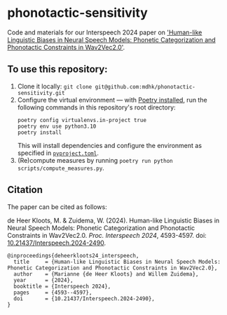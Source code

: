 # phonotactic-sensitivity

Code and materials for our Interspeech 2024 paper on ['Human-like Linguistic Biases in Neural Speech Models: Phonetic Categorization and Phonotactic Constraints in Wav2Vec2.0'](https://doi.org/10.21437/Interspeech.2024-2490).

## To use this repository:
1. Clone it locally:
   `git clone git@github.com:mdhk/phonotactic-sensitivity.git`
2. Configure the virtual environment — with [Poetry installed](https://python-poetry.org/docs/#installing-with-the-official-installer), run the following commands in this repository's root directory:
    ```
    poetry config virtualenvs.in-project true
    poetry env use python3.10
    poetry install
    ```
    This will install dependencies and configure the environment as specified in [`pyproject.toml`](https://github.com/mdhk/phonotactic-sensitivity/blob/main/pyproject.toml).
3. (Re)compute measures by running `poetry run python scripts/compute_measures.py`.

## Citation
The paper can be cited as follows:

de Heer Kloots, M. & Zuidema, W. (2024). Human-like Linguistic Biases in Neural Speech Models: Phonetic Categorization and Phonotactic Constraints in Wav2Vec2.0. _Proc. Interspeech 2024_, 4593-4597. doi: [10.21437/Interspeech.2024-2490](https://doi.org/10.21437/Interspeech.2024-2490).
```
@inproceedings{deheerkloots24_interspeech,
  title     = {Human-like Linguistic Biases in Neural Speech Models: Phonetic Categorization and Phonotactic Constraints in Wav2Vec2.0},
  author    = {Marianne {de Heer Kloots} and Willem Zuidema},
  year      = {2024},
  booktitle = {Interspeech 2024},
  pages     = {4593--4597},
  doi       = {10.21437/Interspeech.2024-2490},
}
```